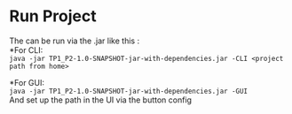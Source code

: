 # Run Project
The can be run via the .jar like this :  
  *For CLI:  
  `java -jar TP1_P2-1.0-SNAPSHOT-jar-with-dependencies.jar -CLI <project path from home>` 
  
  *For GUI:  
  `java -jar TP1_P2-1.0-SNAPSHOT-jar-with-dependencies.jar -GUI`  
  And set up the path in the UI via the button config

